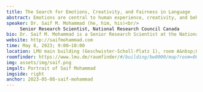 ```yaml
---
title: The Search for Emotions, Creativity, and Fairness in Language
abstract: Emotions are central to human experience, creativity, and behavior. They are crucial for organizing meaning and reasoning about the world we live in. They are ubiquitous and everyday, yet complex and nuanced. In this talk, I will describe our work on the search for emotions in language — by humans (through data annotation projects) and by machines (in automatic emotion and sentiment analysis systems). I will outline ways in which emotions can be represented, challenges in obtaining reliable annotations, and approaches that lead to high-quality annotations and useful sentiment analysis systems. I will discuss wide-ranging applications of emotion detection in natural language processing, psychology, social sciences, digital humanities, and computational creativity. Along the way, I will discuss various ethical considerations involved in emotion recognition and sentiment analysis — the often unsaid assumptions and the real-world implications of our choices.
speaker: Dr. Saif M. Mohammad (he, him, his)<br/>
     Senior Research Scientist, National Research Council Canada
bio: Dr. Saif M. Mohammad is a Senior Research Scientist at the National Research Council Canada (NRC). He received his Ph.D. in Computer Science from the University of Toronto. Before joining NRC, he was a Research Associate at the Institute of Advanced Computer Studies at the University of Maryland, College Park. His research interests are in Natural Language Processing (NLP), especially Lexical Semantics, Emotions and Language, Computational Creativity, AI Ethics, NLP for psychology, and Computational Social Science. He is currently an associate editor for Computational Linguistics, JAIR,  and TACL, and Senior Area Chair for ACL Rolling Review. His word--emotion resources, such as the NRC Emotion Lexicon and VAD Lexicon, are widely used for analyzing emotions in text. His work has garnered media attention, including articles in Time, SlashDot, LiveScience, io9, The Physics arXiv Blog, PC World, and Popular Science.
website: http://saifmohammad.com
time: May 8, 2023; 9:00–10:00
location: LMU main building (Geschwister-Scholl-Platz 1), room A&nbsp;015
roomfinder: https://www.lmu.de/raumfinder/#/building/bw0000/map?room=000000116_
img: assets/img/saif.png
imgalt: Portrait of Saif Mohammad
imgside: right
anchor: 2023-05-08-saif-mohammad
---
```

